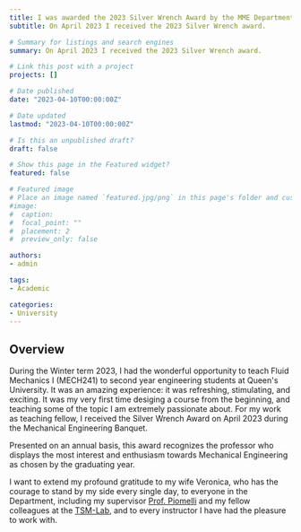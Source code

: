 ```yaml
---
title: I was awarded the 2023 Silver Wrench Award by the MME Department. 
subtitle: On April 2023 I received the 2023 Silver Wrench award.

# Summary for listings and search engines
summary: On April 2023 I received the 2023 Silver Wrench award.

# Link this post with a project
projects: []

# Date published
date: "2023-04-10T00:00:00Z"

# Date updated
lastmod: "2023-04-10T00:00:00Z"

# Is this an unpublished draft?
draft: false

# Show this page in the Featured widget?
featured: false

# Featured image
# Place an image named `featured.jpg/png` in this page's folder and customize its options here.
#image:
#  caption:
#  focal_point: ""
#  placement: 2
#  preview_only: false

authors:
- admin

tags:
- Academic

categories:
- University
---
```


## Overview
During the Winter term 2023, I had the wonderful opportunity to teach Fluid Mechanics I (MECH241) to second year engineering students at Queen's University. It was an amazing experience: it was refreshing, stimulating, and exciting. It was my very first time desiging a course from the beginning, and teaching some of the topic I am extremely passionate about. For my work as teaching fellow, I received the Silver Wrench Award on April 2023 during the Mechanical Engineering Banquet.

Presented on an annual basis, this award recognizes the professor who displays the most interest and enthusiasm towards Mechanical Engineering as chosen by the graduating year.

I want to extend my profound gratitude to my wife Veronica, who has the courage to stand by my side every single day, to everyone in the Department, including my supervisor [Prof. Piomelli](https://me.queensu.ca/People/Piomelli/index.html) and my fellow colleagues at the [TSM-Lab](https://me.queensu.ca/People/Piomelli/TSMLab.html), and to every instructor I have had the pleasure to work with.
